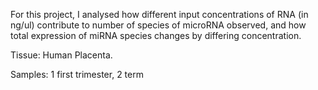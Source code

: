 For this project, I analysed how different input concentrations of RNA (in ng/ul) contribute to number of species of microRNA observed, and how total expression of miRNA species changes by differing concentration.  

Tissue: Human Placenta.  

Samples: 1 first trimester, 2 term
